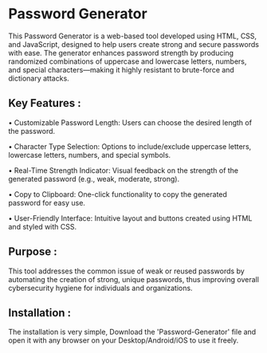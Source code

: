# Password Generator

This Password Generator is a web-based tool developed using HTML, CSS, and JavaScript, designed to help users create strong and secure passwords with ease. The generator enhances password strength by producing randomized combinations of uppercase and lowercase letters, numbers, and special characters—making it highly resistant to brute-force and dictionary attacks.

## Key Features :

• Customizable Password Length: Users can choose the desired length of the password.

• Character Type Selection: Options to include/exclude uppercase letters, lowercase letters, numbers, and special symbols.

• Real-Time Strength Indicator: Visual feedback on the strength of the generated password (e.g., weak, moderate, strong).

• Copy to Clipboard: One-click functionality to copy the generated password for easy use.

• User-Friendly Interface: Intuitive layout and buttons created using HTML and styled with CSS.

## Purpose :
This tool addresses the common issue of weak or reused passwords by automating the creation of strong, unique passwords, thus improving overall cybersecurity hygiene for individuals and organizations.

## Installation :
The installation is very simple, Download the 'Password-Generator' file and open it with any browser on your Desktop/Android/iOS to use it freely.
